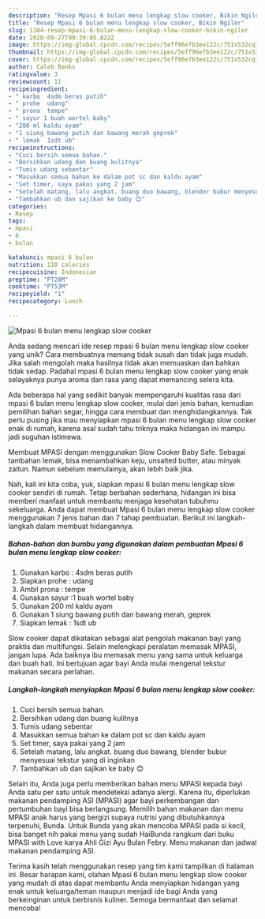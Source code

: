 ```yaml
---
description: "Resep Mpasi 6 bulan menu lengkap slow cooker, Bikin Ngiler"
title: "Resep Mpasi 6 bulan menu lengkap slow cooker, Bikin Ngiler"
slug: 1384-resep-mpasi-6-bulan-menu-lengkap-slow-cooker-bikin-ngiler
date: 2020-09-27T00:39:05.822Z
image: https://img-global.cpcdn.com/recipes/5eff96e7b3ee122c/751x532cq70/mpasi-6-bulan-menu-lengkap-slow-cooker-foto-resep-utama.jpg
thumbnail: https://img-global.cpcdn.com/recipes/5eff96e7b3ee122c/751x532cq70/mpasi-6-bulan-menu-lengkap-slow-cooker-foto-resep-utama.jpg
cover: https://img-global.cpcdn.com/recipes/5eff96e7b3ee122c/751x532cq70/mpasi-6-bulan-menu-lengkap-slow-cooker-foto-resep-utama.jpg
author: Caleb Banks
ratingvalue: 3
reviewcount: 11
recipeingredient:
- " karbo  4sdm beras putih"
- " prohe  udang"
- " prona  tempe"
- " sayur 1 buah wortel baby"
- "200 ml kaldu ayam"
- "1 siung bawang putih dan bawang merah geprek"
- " lemak  1sdt ub"
recipeinstructions:
- "Cuci bersih semua bahan."
- "Bersihkan udang dan buang kulitnya"
- "Tumis udang sebentar"
- "Masukkan semua bahan ke dalam pot sc dan kaldu ayam"
- "Set timer, saya pakai yang 2 jam"
- "Setelah matang, lalu angkat. buang duo bawang, blender bubur menyesuai tekstur yang di inginkan"
- "Tambahkan ub dan sajikan ke baby 😊"
categories:
- Resep
tags:
- mpasi
- 6
- bulan

katakunci: mpasi 6 bulan 
nutrition: 110 calories
recipecuisine: Indonesian
preptime: "PT28M"
cooktime: "PT53M"
recipeyield: "1"
recipecategory: Lunch

---
```



![Mpasi 6 bulan menu lengkap slow cooker](https://img-global.cpcdn.com/recipes/5eff96e7b3ee122c/751x532cq70/mpasi-6-bulan-menu-lengkap-slow-cooker-foto-resep-utama.jpg)

Anda sedang mencari ide resep mpasi 6 bulan menu lengkap slow cooker yang unik? Cara membuatnya memang tidak susah dan tidak juga mudah. Jika salah mengolah maka hasilnya tidak akan memuaskan dan bahkan tidak sedap. Padahal mpasi 6 bulan menu lengkap slow cooker yang enak selayaknya punya aroma dan rasa yang dapat memancing selera kita.

Ada beberapa hal yang sedikit banyak mempengaruhi kualitas rasa dari mpasi 6 bulan menu lengkap slow cooker, mulai dari jenis bahan, kemudian pemilihan bahan segar, hingga cara membuat dan menghidangkannya. Tak perlu pusing jika mau menyiapkan mpasi 6 bulan menu lengkap slow cooker enak di rumah, karena asal sudah tahu triknya maka hidangan ini mampu jadi suguhan istimewa.

Membuat MPASI dengan menggunakan Slow Cooker Baby Safe. Sebagai tambahan lemak, bisa menambahkan keju, unsalted butter, atau minyak zaitun. Namun sebelum memulainya, akan lebih baik jika.


Nah, kali ini kita coba, yuk, siapkan mpasi 6 bulan menu lengkap slow cooker sendiri di rumah. Tetap berbahan sederhana, hidangan ini bisa memberi manfaat untuk membantu menjaga kesehatan tubuhmu sekeluarga. Anda dapat membuat Mpasi 6 bulan menu lengkap slow cooker menggunakan 7 jenis bahan dan 7 tahap pembuatan. Berikut ini langkah-langkah dalam membuat hidangannya.

<!--inarticleads1-->

##### Bahan-bahan dan bumbu yang digunakan dalam pembuatan Mpasi 6 bulan menu lengkap slow cooker:

1. Gunakan  karbo : 4sdm beras putih
1. Siapkan  prohe : udang
1. Ambil  prona : tempe
1. Gunakan  sayur :1 buah wortel baby
1. Gunakan 200 ml kaldu ayam
1. Gunakan 1 siung bawang putih dan bawang merah, geprek
1. Siapkan  lemak : 1sdt ub


Slow cooker dapat dikatakan sebagai alat pengolah makanan bayi yang praktis dan multifungsi. Selain melengkapi peralatan memasak MPASI, jangan lupa. Ada baiknya ibu memasak menu yang sama untuk keluarga dan buah hati. Ini bertujuan agar bayi Anda mulai mengenal tekstur makanan secara perlahan. 

<!--inarticleads2-->

##### Langkah-langkah menyiapkan Mpasi 6 bulan menu lengkap slow cooker:

1. Cuci bersih semua bahan.
1. Bersihkan udang dan buang kulitnya
1. Tumis udang sebentar
1. Masukkan semua bahan ke dalam pot sc dan kaldu ayam
1. Set timer, saya pakai yang 2 jam
1. Setelah matang, lalu angkat. buang duo bawang, blender bubur menyesuai tekstur yang di inginkan
1. Tambahkan ub dan sajikan ke baby 😊


Selain itu, Anda juga perlu memberikan bahan menu MPASI kepada bayi Anda satu per satu untuk mendeteksi adanya alergi. Karena itu, diperlukan makanan pendamping ASI (MPASI) agar bayi perkembangan dan pertumbuhan bayi bisa berlangsung. Memilih bahan makanan dan menu MPASI anak harus yang bergizi supaya nutrisi yang dibutuhkannya terpenuhi, Bunda. Untuk Bunda yang akan mencoba MPASI pada si kecil, bisa banget nih pakai menu yang sudah HaiBunda rangkum dari buku MPASI with Love karya Ahli Gizi Ayu Bulan Febry. Menu makanan dan jadwal makanan pendamping ASI. 

Terima kasih telah menggunakan resep yang tim kami tampilkan di halaman ini. Besar harapan kami, olahan Mpasi 6 bulan menu lengkap slow cooker yang mudah di atas dapat membantu Anda menyiapkan hidangan yang enak untuk keluarga/teman maupun menjadi ide bagi Anda yang berkeinginan untuk berbisnis kuliner. Semoga bermanfaat dan selamat mencoba!
